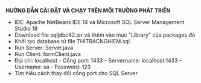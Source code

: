 **HƯỚNG DẪN CÀI ĐẶT VÀ CHẠY TRÊN MÔI TRƯỜNG PHÁT TRIỂN**
* IDE: Apache NetBeans IDE 14 và Microsoft SQL Server Management Studio 18
* Download file sqljdbc42.jar và thêm vào mục "Library" của packages đó
* Khởi tạo database từ file THITRACNGHIEM.sql
* Run Server: Server.java
* Run Client: formClient.java
* Địa chỉ: localhost - Cổng port: 1433 - Servername: localhost:1433 - Username: sa - Password: 123 
* Tìm hiểu cách thay đổi cổng port cho SQL Server 
